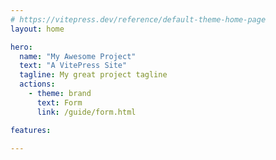 ```yaml
---
# https://vitepress.dev/reference/default-theme-home-page
layout: home

hero:
  name: "My Awesome Project"
  text: "A VitePress Site"
  tagline: My great project tagline
  actions:
    - theme: brand
      text: Form
      link: /guide/form.html

features:

---
```




<dumi-previewer demoPath="index" :collapsed="false" />